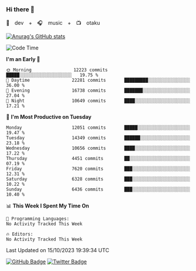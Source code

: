 ### Hi there 👋

🚀　dev　+　🎧　music　+　📺　otaku


[![Anurag's GitHub stats](https://github-readme-stats.vercel.app/api?username=koheitasaka&count_private=true&show_icons=true&theme=monokai)](https://github.com/koheitasaka/github-readme-stats)

<!--START_SECTION:waka-->
![Code Time](http://img.shields.io/badge/Code%20Time-1%2C161%20hrs%2023%20mins-blue)

**I'm an Early 🐤** 

```text
🌞 Morning                12223 commits       █████░░░░░░░░░░░░░░░░░░░░   19.75 % 
🌆 Daytime                22281 commits       █████████░░░░░░░░░░░░░░░░   36.00 % 
🌃 Evening                16738 commits       ███████░░░░░░░░░░░░░░░░░░   27.04 % 
🌙 Night                  10649 commits       ████░░░░░░░░░░░░░░░░░░░░░   17.21 % 
```
📅 **I'm Most Productive on Tuesday** 

```text
Monday                   12051 commits       █████░░░░░░░░░░░░░░░░░░░░   19.47 % 
Tuesday                  14349 commits       ██████░░░░░░░░░░░░░░░░░░░   23.18 % 
Wednesday                10656 commits       ████░░░░░░░░░░░░░░░░░░░░░   17.22 % 
Thursday                 4451 commits        ██░░░░░░░░░░░░░░░░░░░░░░░   07.19 % 
Friday                   7620 commits        ███░░░░░░░░░░░░░░░░░░░░░░   12.31 % 
Saturday                 6328 commits        ███░░░░░░░░░░░░░░░░░░░░░░   10.22 % 
Sunday                   6436 commits        ███░░░░░░░░░░░░░░░░░░░░░░   10.40 % 
```


📊 **This Week I Spent My Time On** 

```text
💬 Programming Languages: 
No Activity Tracked This Week

🔥 Editors: 
No Activity Tracked This Week
```


 Last Updated on 15/10/2023 19:39:34 UTC
<!--END_SECTION:waka-->

[![GitHub Badge](https://img.shields.io/badge/GitHub-100000?style=for-the-badge&logo=github&logoColor=white)](https://github.com/koheitasaka)
[![Twitter Badge](https://img.shields.io/badge/Twitter-1DA1F2?style=for-the-badge&logo=twitter&logoColor=white)](https://twitter.com/sleep_asleep_)

